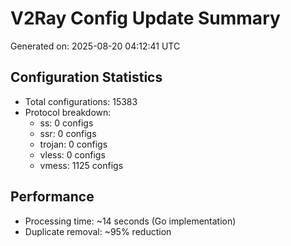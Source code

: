 # V2Ray Config Update Summary
Generated on: 2025-08-20 04:12:41 UTC

## Configuration Statistics
- Total configurations: 15383
- Protocol breakdown:
  - ss: 0 configs
  - ssr: 0 configs
  - trojan: 0 configs
  - vless: 0 configs
  - vmess: 1125 configs

## Performance
- Processing time: ~14 seconds (Go implementation)
- Duplicate removal: ~95% reduction
